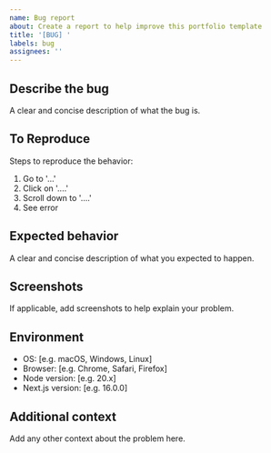 ```yaml
---
name: Bug report
about: Create a report to help improve this portfolio template
title: '[BUG] '
labels: bug
assignees: ''
---
```


## Describe the bug
A clear and concise description of what the bug is.

## To Reproduce
Steps to reproduce the behavior:
1. Go to '...'
2. Click on '....'
3. Scroll down to '....'
4. See error

## Expected behavior
A clear and concise description of what you expected to happen.

## Screenshots
If applicable, add screenshots to help explain your problem.

## Environment
- OS: [e.g. macOS, Windows, Linux]
- Browser: [e.g. Chrome, Safari, Firefox]
- Node version: [e.g. 20.x]
- Next.js version: [e.g. 16.0.0]

## Additional context
Add any other context about the problem here.
